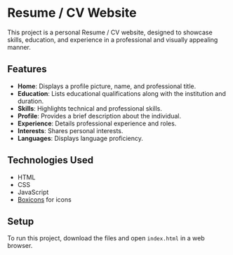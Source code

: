 # Resume / CV Website

This project is a personal Resume / CV website, designed to showcase skills, education, and experience in a professional and visually appealing manner.

## Features

- **Home**: Displays a profile picture, name, and professional title.
- **Education**: Lists educational qualifications along with the institution and duration.
- **Skills**: Highlights technical and professional skills.
- **Profile**: Provides a brief description about the individual.
- **Experience**: Details professional experience and roles.
- **Interests**: Shares personal interests.
- **Languages**: Displays language proficiency.

## Technologies Used

- HTML
- CSS
- JavaScript
- [Boxicons](https://cdn.jsdelivr.net/npm/boxicons@latest/css/boxicons.min.css) for icons

## Setup

To run this project, download the files and open `index.html` in a web browser.
